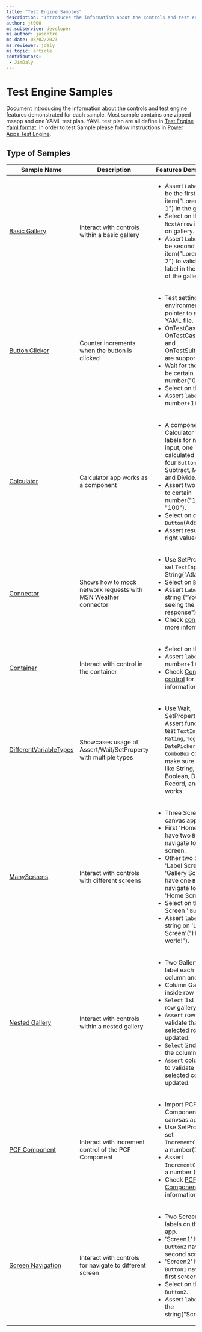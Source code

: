 ```yaml
---
title: "Test Engine Samples"
description: "Introduces the information about the controls and test engine features demonstrated for each sample."
author: jt000
ms.subservice: developer
ms.author: jasontre
ms.date: 08/02/2023
ms.reviewer: jdaly
ms.topic: article
contributors:
 - JimDaly
---
```

# Test Engine Samples

Document introducing the information about the controls and test engine features demonstrated for each sample. Most sample contains one zipped msapp and one YAML test plan. YAML test plan are all define in [Test Engine Yaml format](yaml.md). In order to test Sample please follow instructions in [Power Apps Test Engine](overview.md).

## Type of Samples


| Sample Name|Description |  Features Demonstrated |
| -- | -- | -- |
| [Basic Gallery](https://github.com/microsoft/PowerApps-TestEngine/tree/main/samples/basicgallery) | Interact with controls within a basic gallery | <ul><li>Assert `Label` Text to be the first item("Lorem ipsum 1") in the gallery. </li><li>Select on the `NextArrow` in first row on gallery. </li><li>Assert `Label` Text to be second item("Lorem ipsum 2") to validate the label in the 2nd row of the gallery.|
|[Button Clicker](https://github.com/microsoft/PowerApps-TestEngine/tree/main/samples/buttonclicker) | Counter increments when the button is clicked | <ul><li>Test settings and environment can be a pointer to another YAML file. </li><li>OnTestCaseStart, OnTestCaseComplete and OnTestSuiteComplete are supported.  </li><li>Wait for the `label`to be certain number("0"). </li><li>Select on the `Button`. </li><li>Assert `label` to be number+1("1").
| [Calculator](https://github.com/microsoft/PowerApps-TestEngine/tree/main/samples/calculator) |  Calculator app works as a component |<ul><li>A component for Calculator with two labels for number input, one `lable` for calculated result and four `Button` for Add, Subtract, Multiply and Divide. </li><li>Assert two input label to certain number("100", "100"). </li><li>Select on one of four `Button`(Add). </li><li>Assert result `Label` to right value("200").
| [Connector](https://github.com/microsoft/PowerApps-TestEngine/tree/main/samples/connector) | Shows how to mock network requests with MSN Weather connector | <ul><li>Use SetProperty to set `TextInput` to a String("Atlanta"). </li><li>Select on `Button`. </li><li>Assert `Label` to a string ("You are seeing the mock response"). </li><li>Check [connector](https://docs.microsoft.com/en-us/connectors/connector-reference/connector-reference-powerapps-connectors) for more information.
| [Container](https://github.com/microsoft/PowerApps-TestEngine/tree/main/samples/containers) | Interact with control in the container |<ul><li>Select on the `Button`. </li><li>Assert `label` to be number+1("1"). </li><li>Check [Container control](/power-apps/maker/canvas-apps/controls/control-container) for more information.
 |[DifferentVariableTypes](https://github.com/microsoft/PowerApps-TestEngine/tree/main/samples/differentvariabletypes) | Showcases usage of Assert/Wait/SetProperty with multiple types |<ul><li>Use Wait, SetProperty, and Assert function to test `TextInput`, `Rating`, `Toggle`, `DatePicker`, `Dropdown`, `ComboBox` control to make sure DateType like String, Number, Boolean, Date, Record, and Table works.
 |[ManyScreens](https://github.com/microsoft/PowerApps-TestEngine/tree/main/samples/manyscreens) | Interact with controls with different screens |<ul><li>Three Screens on the canvas app. </li><li>First 'Home Screem' have two `Button` navigate to other two screen. </li><li>Other two Screen 'Label Screen' and 'Gallery Screen' each have one `Button` navigate to the 'Home Screem'. </li><li>Select on the 'Label Screen ' `Button`. </li><li>Assert `label1` to be string on 'Label Screen'("Hello world!").
 |[Nested Gallery](https://github.com/microsoft/PowerApps-TestEngine/tree/main/samples/nestedgallery)| Interact with controls within a nested gallery |<ul><li>Two Gallery and two label each with column and row. </li><li>Column Gallery inside row Gallery.  </li><li>`Select` 1st row in the row gallery. </li><li>`Assert` row `Label` to validate that the selected row is updated. </li><li>`Select` 2nd column in the column gallery. </li><li>`Assert` column `Label` to validate that the selected column is updated. 
 |[PCF Component](https://github.com/microsoft/PowerApps-TestEngine/tree/main/samples/pcfcomponent) | Interact with increment control of the PCF Component |<ul><li>Import PCF Component in the canvsas app. </li><li>Use SetProperty to set `IncrementControl1` to a number(10). </li><li>Assert `IncrementControl1` to a number (10). </li><li>Check [PCF Component](/power-apps/developer/component-framework/overview) for more information.
 |[Screen Navigation](https://github.com/microsoft/PowerApps-TestEngine/tree/main/samples/screennavigation) | Interact with controls for navigate to different screen |<ul><li>Two Screens and labels on the canvas app. </li><li>'Screen1' have `Button2` navigate to second screen. </li><li>'Screen2' have `Button1` navigate to first screen. </li><li>Select on the `Button2`. </li><li>Assert `label2` to be the string("Screen2").
